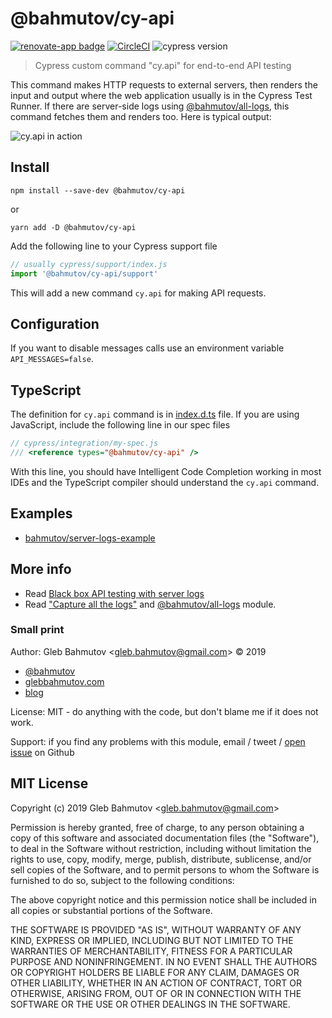 # @bahmutov/cy-api
[![renovate-app badge][renovate-badge]][renovate-app] [![CircleCI](https://circleci.com/gh/bahmutov/cy-api/tree/master.svg?style=svg&circle-token=b9f64878ead36e2da438a0563cc4566269aa452b)](https://circleci.com/gh/bahmutov/cy-api/tree/master) ![cypress version](https://img.shields.io/badge/cypress-6.6.0-brightgreen)
> Cypress custom command "cy.api" for end-to-end API testing

This command makes HTTP requests to external servers, then renders the input and output where the web application usually is in the Cypress Test Runner. If there are server-side logs using [@bahmutov/all-logs][all-logs], this command fetches them and renders too. Here is typical output:

![`cy.api` in action](images/cy-api.jpg)

## Install

```
npm install --save-dev @bahmutov/cy-api
```

or

```
yarn add -D @bahmutov/cy-api
```

Add the following line to your Cypress support file

```js
// usually cypress/support/index.js
import '@bahmutov/cy-api/support'
```

This will add a new command `cy.api` for making API requests.

## Configuration

If you want to disable messages calls use an environment variable `API_MESSAGES=false`.

## TypeScript

The definition for `cy.api` command is in [index.d.ts](index.d.ts) file. If you are using JavaScript, include the following line in our spec files

```js
// cypress/integration/my-spec.js
/// <reference types="@bahmutov/cy-api" />
```

With this line, you should have Intelligent Code Completion working in most IDEs and the TypeScript compiler should understand the `cy.api` command.

## Examples

- [bahmutov/server-logs-example](https://github.com/bahmutov/server-logs-example)

## More info

- Read [Black box API testing with server logs](https://glebbahmutov.com/blog/api-testing-with-sever-logs/)
- Read ["Capture all the logs"](https://glebbahmutov.com/blog/capture-all-the-logs/) and [@bahmutov/all-logs][all-logs] module.

[all-logs]: https://github.com/bahmutov/all-logs

### Small print

Author: Gleb Bahmutov &lt;gleb.bahmutov@gmail.com&gt; &copy; 2019

* [@bahmutov](https://twitter.com/bahmutov)
* [glebbahmutov.com](https://glebbahmutov.com)
* [blog](https://glebbahmutov.com/blog)

License: MIT - do anything with the code, but don't blame me if it does not work.

Support: if you find any problems with this module, email / tweet /
[open issue](https://github.com/bahmutov/cy-api/issues) on Github

## MIT License

Copyright (c) 2019 Gleb Bahmutov &lt;gleb.bahmutov@gmail.com&gt;

Permission is hereby granted, free of charge, to any person
obtaining a copy of this software and associated documentation
files (the "Software"), to deal in the Software without
restriction, including without limitation the rights to use,
copy, modify, merge, publish, distribute, sublicense, and/or sell
copies of the Software, and to permit persons to whom the
Software is furnished to do so, subject to the following
conditions:

The above copyright notice and this permission notice shall be
included in all copies or substantial portions of the Software.

THE SOFTWARE IS PROVIDED "AS IS", WITHOUT WARRANTY OF ANY KIND,
EXPRESS OR IMPLIED, INCLUDING BUT NOT LIMITED TO THE WARRANTIES
OF MERCHANTABILITY, FITNESS FOR A PARTICULAR PURPOSE AND
NONINFRINGEMENT. IN NO EVENT SHALL THE AUTHORS OR COPYRIGHT
HOLDERS BE LIABLE FOR ANY CLAIM, DAMAGES OR OTHER LIABILITY,
WHETHER IN AN ACTION OF CONTRACT, TORT OR OTHERWISE, ARISING
FROM, OUT OF OR IN CONNECTION WITH THE SOFTWARE OR THE USE OR
OTHER DEALINGS IN THE SOFTWARE.

[renovate-badge]: https://img.shields.io/badge/renovate-app-blue.svg
[renovate-app]: https://renovateapp.com/

